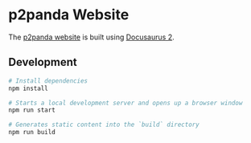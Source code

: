 # p2panda Website

The [p2panda website](https://p2panda.org) is built using [Docusaurus 2](https://docusaurus.io/).

## Development

```bash
# Install dependencies
npm install

# Starts a local development server and opens up a browser window
npm run start

# Generates static content into the `build` directory
npm run build
```
